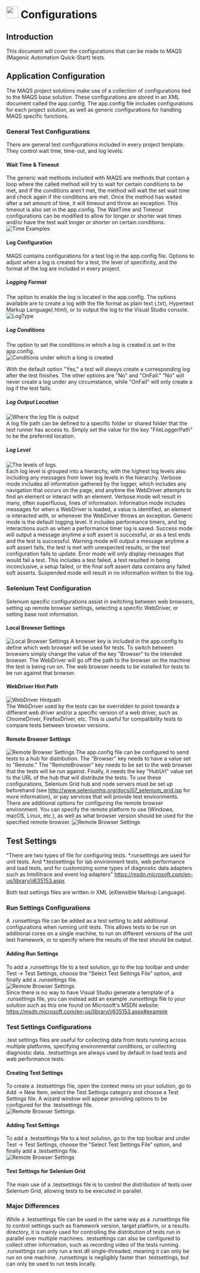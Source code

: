 # <img src="resources/maqslogo.ico" height="32" width="32"> Configurations

## Introduction
This document will cover the configurations that can be made to MAQS (Magenic Automation Quick-Start) tests.

## Application Configuration
The MAQS project solutions make use of a collection of configurations tied to the MAQS base solution.  These configurations are stored in an XML document called the app.config.
The app.config file includes configurations for each project solution, as well as generic configurations for handling MAQS specific functions.
### General Test Configurations
There are general test configurations included in every project template. They control wait time, time-out, and log levels.
#### Wait Time & Timeout
The generic wait methods included with MAQS are methods that contain a loop where the called method will try to wait for certain conditions to be met, and if the conditions aren’t met, the method will wait the set wait time and check again if the conditions are met.
Once the method has waited after a set amount of time, it will timeout and throw an exception. This timeout is also set in the app.config.
The WaitTime and Timeout configurations can be modified to allow for longer or shorter wait times and/or have the test wait longer or shorter on certain conditions.  
![Time Examples](resources/time.png)
#### Log Configuration
MAQS contains configurations for a test log in the app.config file. Options to adjust when a log is created for a test, the level of specificity, and the format of the log are included in every project.
##### Logging Format
The option to enable the log is located in the app.config. The options available are to create a log with the file format as plain text (.txt), Hypertext Markup Language(.html), or to output the log to the Visual Studio console. <br>
![LogType](resources/LoggingType.png)
##### Log Conditions  
The option to set the conditions in which a log is created is set in the app.config.  
![Conditions under which a long is created](resources/logconditions.png)  

With the default option "Yes," a test will always create a corresponding log after the test finishes. The other options are "No" and "OnFail." "No" will never create a log under any circumstance, while "OnFail" will only create a log if the test fails.
##### Log Output Location
![Where the log file is output](resources/loglocation.png)  
A log file path can be defined to a specific folder or shared folder that the test runner has access to.  Simply set the value for the key "FileLoggerPath" to be the preferred location. 

##### Log Level
![The levels of logs](resources/logleveldiagram.png)  
Each log level is grouped into a hierarchy, with the highest log levels also including any messages from lower log levels in the hierarchy.
Verbose mode includes all information gathered by the logger, which includes any navigation that occurs on the page, and anytime the WebDriver attempts to find an element or interact with an element. Verbose mode will result in many, often superfluous, lines of information.
Information mode includes messages for when a WebDriver is loaded, a value is identified, an element is interacted with, or whenever the WebDriver throws an exception.
Generic mode is the default logging level. It includes performance timers, and log interactions such as when a performance timer log is saved.
Success mode will output a message anytime a soft assert is successful, or as a test ends and the test is successful.
Warning mode will output a message anytime a soft assert fails, the test is met with unexpected results, or the test configuration fails to update.
Error mode will only display messages that would fail a test. This includes a test failed, a test resulted in being inconclusive, a setup failed, or the final soft assert data contains any failed soft asserts.
Suspended mode will result in no information written to the log. 

### Selenium Test Configuration
Selenium specific configurations assist in switching between web browsers, setting up remote browser settings, selecting a specific WebDriver, or setting base root information.
#### Local Browser Settings 
![Local Browser Settings](resources/LocalBrowserSettings.png) 
A browser key is included in the app.config to define which web browser will be used for tests. To switch between browsers simply change the value of the key "Browser" to the intended browser.
The WebDriver will go off the path to the browser on the machine the test is being run on.
The web browser needs to be installed for tests to be run against that browser.
#### WebDriver Hint Path
![WebDriver Hintpath](resources/webdriver%20hint%20path.png)  
The WebDriver used by the tests can be overridden to point towards a different web driver and/or a specific version of a web driver, such as ChromeDriver, FirefoxDriver, etc. This is useful for compatibility tests to compare tests between browser versions.
#### Remote Browser Settings
![Remote Browser Settings](resources/remote%20browser%20settings.png) 
The app.config file can be configured to send tests to a hub for distribution. The "Browser" key needs to have a value set to "Remote." The "RemoteBrowser" key needs to be set to the web browser that the tests will be run against. Finally, it needs the key "HubUrl" value set to the URL of the hub that will distribute the tests. 
To use these configurations, Selenium Grid hub and node servers must be set up beforehand (see http://www.seleniumhq.org/docs/07_selenium_grid.jsp for more information), or pay services that will provide test environments.
There are additional options for configuring the remote browser environment. You can specify the remote platform to use (Windows, macOS, Linux, etc.), as well as what browser version should be used for the specified remote browser.
![Remote Browser Settings](resources/extendedremotebrowsersettings.png)  
## Test Settings
"There are two types of file for configuring tests. *.runsettings are used for unit tests. And *.testsettings for lab environment tests, web performance and load tests, and for customizing some types of diagnostic data adapters such as Intellitrace and event log adapters"
https://msdn.microsoft.com/en-us/library/jj635153.aspx

Both test settings files are written in XML (eXtensible Markup Language).
### Run Settings Configurations
A .runsettings file can be added as a test setting to add additional configurations when running unit tests. This allows tests to be run on additional cores on a single machine, to run on different versions of the unit test framework, or to specify where the results of the test should be output.
#### Adding Run Settings
To add a .runsettings file to a test solution, go to the top toolbar and under Test → Test Settings, choose the "Select Test Settings File" option, and finally add a .runsettings file.  
![Remote Browser Settings](resources/AddNewTestSettings.png)  
Since there is no way to have Visual Studio generate a template of a .runsettings file, you can instead add an example .runsettings file to your solution such as this one found on Microsoft's MSDN website: https://msdn.microsoft.com/en-us/library/jj635153.aspx#example
### Test Settings Configurations
.test settings files are useful for collecting data from tests running across multiple platforms, specifying environmental conditions, or collecting diagnostic data.
.testsettings are always used by default in load tests and web performance tests.
#### Creating Test Settings
To create a .testsettings file, open the context menu on your solution, go to Add → New Item, select the Test Settings category and choose a Test Settings file. A wizard window will appear providing options to be configured for the .testsettings file.  
![Remote Browser Settings](resources/remotebrowsersettings.png)  
#### Adding Test Settings
To add a .testsettings file to a test solution, go to the top toolbar and under Test → Test Settings, choose the "Select Test Settings File" option, and finally add a .testsettings file.  
![Remote Browser Settings](resources/AddNewTestSettings.png)  
#### Test Settings for Selenium Grid
The main use of a .testsettings file is to control the distribution of tests over Selenium Grid, allowing tests to be executed in parallel.
### Major Differences
While a .testsettings file can be used in the same way as a .runsettings file to control settings such as framework version, target platform, or a results directory, it is mainly used for controlling the distribution of tests run in parallel over multiple machines.
.testsettings can also be configured to collect other information, such as recording video of the tests running.
.runsettings can only run a test.dll single-threaded, meaning it can only be run on one machine.
.runsettings is negligibly faster than .testsettings, but can only be used to run tests locally.
